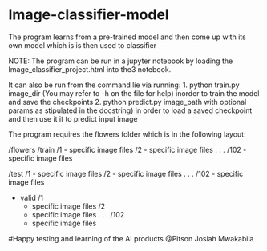 # Image-classifier-model
The program learns from a pre-trained model and then come up with its own model which is is then used to classifier

NOTE:
The program can be run in a jupyter notebook by loading the Image_classifier_project.html into the3 notebook.

It can also be run from the command lie via running:
    1. python train.py image_dir (You may refer to -h on the file for help) inorder to train the model and save the checkpoints
    2. python predict.py image_path with optional params as stipulated in the docstring) in order to load a saved checkpoint and then use it it to predict input image

The program requires the flowers folder which is in the following layout:

/flowers
   /train
     /1
       - specific image files
     /2 
       - specific image files
     .
     .
     .
     /102
       - specific image files
       
   /test
     /1
       - specific image files
     /2 
       - specific image files
     .
     .
     .
     /102
       - specific image files
   
   + valid
     /1
       - specific image files
     /2 
       - specific image files
     .
     .
     .
     /102
       - specific image files
       
  #Happy testing and learning of the AI products @Pitson Josiah Mwakabila
